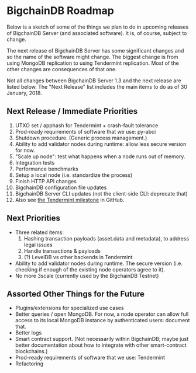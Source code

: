 # BigchainDB Roadmap

Below is a sketch of some of the things we plan to do in upcoming releases of BigchainDB Server (and associated software). It is, of course, subject to change.

The next release of BigchainDB Server has some significant changes and so the name of the software might change. The biggest change is from using MongoDB replication to using Tendermint replication. Most of the other changes are consequences of that one.

Not all changes between BigchainDB Server 1.3 and the next release are listed below. The "Next Release" list includes the main items to do as of 30 January, 2018.

## Next Release / Immediate Priorities

1. UTXO set / apphash for Tendermint + crash-fault tolerance
1. Prod-ready requirements of software that we use: py-abci
1. Shutdown procedure. (Generic process management.)
1. Ability to add validator nodes during runtime: allow less secure version for now.
1. "Scale up node": test what happens when a node runs out of memory.
1. Integration tests
1. Performance benchmarks
1. Setup a local node (i.e. standardize the process)
1. Finish HTTP API changes
1. BigchainDB configuration file updates
1. BigchainDB Server CLI updates (not the client-side CLI: deprecate that)
1. Also see [the Tendermint milestone](https://github.com/bigchaindb/bigchaindb/milestone/16) in GitHub.

## Next Priorities

- Three related items:
  1. Hashing transaction payloads (asset.data and metadata), to address legal issues
  1. Handle transactions & payloads
  1. (?) LevelDB vs other backends in Tendermint
- Ability to add validator nodes during runtime. The secure version (i.e. checking if enough of the existing node operators agree to it).
- No more 3scale (currently used by the BigchainDB Testnet)

## Assorted Other Things for the Future

- Plugins/extensions for specialized use cases
- Better queries / open MongoDB. For now, a node operator can allow full access to its local MongoDB instance by authenticated users: document that.
- Better logs
- Smart contract support. (Not necessarily within BigchainDB; maybe just better documentation about how to integrate with other smart-contract blockchains.)
- Prod-ready requirements of software that we use: Tendermint
- Refactoring
